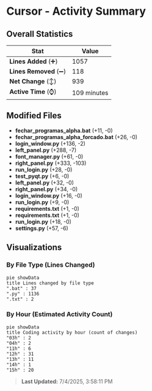 # Cursor - Activity Summary 

## Overall Statistics

| Stat                   | Value                                                             |
| ---------------------- | ----------------------------------------------------------------- |
| **Lines Added** (➕)   | 1057                                          |
| **Lines Removed** (➖) | 118                                        |
| **Net Change** (↕)    | 939                |
| **Active Time** (⌚)   | 109 minutes |


## Modified Files
- **fechar_programas_alpha.bat** (+11, -0)
- **fechar_programas_alpha_forcado.bat** (+26, -0)
- **login_window.py** (+136, -2)
- **left_panel.py** (+288, -7)
- **font_manager.py** (+61, -0)
- **right_panel.py** (+333, -103)
- **run_login.py** (+28, -0)
- **test_pyqt.py** (+6, -0)
- **left_panel.py** (+32, -0)
- **right_panel.py** (+34, -0)
- **login_window.py** (+16, -0)
- **run_login.py** (+9, -0)
- **requirements.txt** (+1, -0)
- **requirements.txt** (+1, -0)
- **run_login.py** (+18, -0)
- **settings.py** (+57, -6)

## Visualizations

### By File Type (Lines Changed)

```mermaid
pie showData
title Lines changed by file type
".bat" : 37
".py" : 1136
".txt" : 2
```

### By Hour (Estimated Activity Count)

```mermaid
pie showData
title Coding activity by hour (count of changes)
"03h" : 2
"04h" : 2
"11h" : 6
"12h" : 31
"13h" : 11
"14h" : 1
"15h" : 20
```


> **Last Updated:** 7/4/2025, 3:58:11 PM